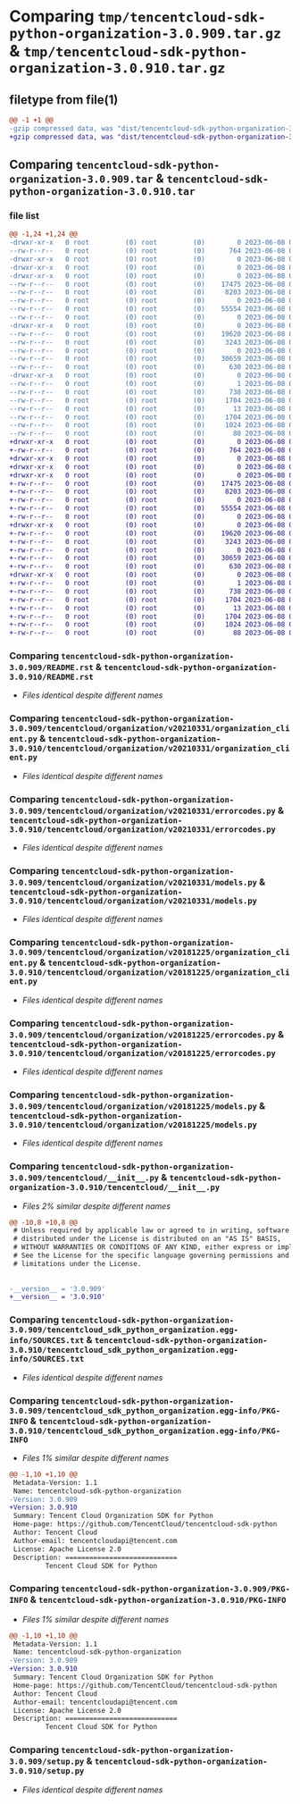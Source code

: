 # Comparing `tmp/tencentcloud-sdk-python-organization-3.0.909.tar.gz` & `tmp/tencentcloud-sdk-python-organization-3.0.910.tar.gz`

## filetype from file(1)

```diff
@@ -1 +1 @@
-gzip compressed data, was "dist/tencentcloud-sdk-python-organization-3.0.909.tar", last modified: Thu Jun  8 00:30:26 2023, max compression
+gzip compressed data, was "dist/tencentcloud-sdk-python-organization-3.0.910.tar", last modified: Thu Jun  8 09:16:44 2023, max compression
```

## Comparing `tencentcloud-sdk-python-organization-3.0.909.tar` & `tencentcloud-sdk-python-organization-3.0.910.tar`

### file list

```diff
@@ -1,24 +1,24 @@
-drwxr-xr-x   0 root         (0) root         (0)        0 2023-06-08 00:30:26.000000 tencentcloud-sdk-python-organization-3.0.909/
--rw-r--r--   0 root         (0) root         (0)      764 2023-06-08 00:30:26.000000 tencentcloud-sdk-python-organization-3.0.909/README.rst
-drwxr-xr-x   0 root         (0) root         (0)        0 2023-06-08 00:30:26.000000 tencentcloud-sdk-python-organization-3.0.909/tencentcloud/
-drwxr-xr-x   0 root         (0) root         (0)        0 2023-06-08 00:30:26.000000 tencentcloud-sdk-python-organization-3.0.909/tencentcloud/organization/
-drwxr-xr-x   0 root         (0) root         (0)        0 2023-06-08 00:30:26.000000 tencentcloud-sdk-python-organization-3.0.909/tencentcloud/organization/v20210331/
--rw-r--r--   0 root         (0) root         (0)    17475 2023-06-08 00:30:26.000000 tencentcloud-sdk-python-organization-3.0.909/tencentcloud/organization/v20210331/organization_client.py
--rw-r--r--   0 root         (0) root         (0)     8203 2023-06-08 00:30:26.000000 tencentcloud-sdk-python-organization-3.0.909/tencentcloud/organization/v20210331/errorcodes.py
--rw-r--r--   0 root         (0) root         (0)        0 2023-06-08 00:30:26.000000 tencentcloud-sdk-python-organization-3.0.909/tencentcloud/organization/v20210331/__init__.py
--rw-r--r--   0 root         (0) root         (0)    55554 2023-06-08 00:30:26.000000 tencentcloud-sdk-python-organization-3.0.909/tencentcloud/organization/v20210331/models.py
--rw-r--r--   0 root         (0) root         (0)        0 2023-06-08 00:30:26.000000 tencentcloud-sdk-python-organization-3.0.909/tencentcloud/organization/__init__.py
-drwxr-xr-x   0 root         (0) root         (0)        0 2023-06-08 00:30:26.000000 tencentcloud-sdk-python-organization-3.0.909/tencentcloud/organization/v20181225/
--rw-r--r--   0 root         (0) root         (0)    19620 2023-06-08 00:30:26.000000 tencentcloud-sdk-python-organization-3.0.909/tencentcloud/organization/v20181225/organization_client.py
--rw-r--r--   0 root         (0) root         (0)     3243 2023-06-08 00:30:26.000000 tencentcloud-sdk-python-organization-3.0.909/tencentcloud/organization/v20181225/errorcodes.py
--rw-r--r--   0 root         (0) root         (0)        0 2023-06-08 00:30:26.000000 tencentcloud-sdk-python-organization-3.0.909/tencentcloud/organization/v20181225/__init__.py
--rw-r--r--   0 root         (0) root         (0)    30659 2023-06-08 00:30:26.000000 tencentcloud-sdk-python-organization-3.0.909/tencentcloud/organization/v20181225/models.py
--rw-r--r--   0 root         (0) root         (0)      630 2023-06-08 00:30:26.000000 tencentcloud-sdk-python-organization-3.0.909/tencentcloud/__init__.py
-drwxr-xr-x   0 root         (0) root         (0)        0 2023-06-08 00:30:26.000000 tencentcloud-sdk-python-organization-3.0.909/tencentcloud_sdk_python_organization.egg-info/
--rw-r--r--   0 root         (0) root         (0)        1 2023-06-08 00:30:26.000000 tencentcloud-sdk-python-organization-3.0.909/tencentcloud_sdk_python_organization.egg-info/dependency_links.txt
--rw-r--r--   0 root         (0) root         (0)      738 2023-06-08 00:30:26.000000 tencentcloud-sdk-python-organization-3.0.909/tencentcloud_sdk_python_organization.egg-info/SOURCES.txt
--rw-r--r--   0 root         (0) root         (0)     1704 2023-06-08 00:30:26.000000 tencentcloud-sdk-python-organization-3.0.909/tencentcloud_sdk_python_organization.egg-info/PKG-INFO
--rw-r--r--   0 root         (0) root         (0)       13 2023-06-08 00:30:26.000000 tencentcloud-sdk-python-organization-3.0.909/tencentcloud_sdk_python_organization.egg-info/top_level.txt
--rw-r--r--   0 root         (0) root         (0)     1704 2023-06-08 00:30:26.000000 tencentcloud-sdk-python-organization-3.0.909/PKG-INFO
--rw-r--r--   0 root         (0) root         (0)     1024 2023-06-08 00:30:26.000000 tencentcloud-sdk-python-organization-3.0.909/setup.py
--rw-r--r--   0 root         (0) root         (0)       88 2023-06-08 00:30:26.000000 tencentcloud-sdk-python-organization-3.0.909/setup.cfg
+drwxr-xr-x   0 root         (0) root         (0)        0 2023-06-08 09:16:44.000000 tencentcloud-sdk-python-organization-3.0.910/
+-rw-r--r--   0 root         (0) root         (0)      764 2023-06-08 09:16:44.000000 tencentcloud-sdk-python-organization-3.0.910/README.rst
+drwxr-xr-x   0 root         (0) root         (0)        0 2023-06-08 09:16:44.000000 tencentcloud-sdk-python-organization-3.0.910/tencentcloud/
+drwxr-xr-x   0 root         (0) root         (0)        0 2023-06-08 09:16:44.000000 tencentcloud-sdk-python-organization-3.0.910/tencentcloud/organization/
+drwxr-xr-x   0 root         (0) root         (0)        0 2023-06-08 09:16:44.000000 tencentcloud-sdk-python-organization-3.0.910/tencentcloud/organization/v20210331/
+-rw-r--r--   0 root         (0) root         (0)    17475 2023-06-08 09:16:44.000000 tencentcloud-sdk-python-organization-3.0.910/tencentcloud/organization/v20210331/organization_client.py
+-rw-r--r--   0 root         (0) root         (0)     8203 2023-06-08 09:16:44.000000 tencentcloud-sdk-python-organization-3.0.910/tencentcloud/organization/v20210331/errorcodes.py
+-rw-r--r--   0 root         (0) root         (0)        0 2023-06-08 09:16:44.000000 tencentcloud-sdk-python-organization-3.0.910/tencentcloud/organization/v20210331/__init__.py
+-rw-r--r--   0 root         (0) root         (0)    55554 2023-06-08 09:16:44.000000 tencentcloud-sdk-python-organization-3.0.910/tencentcloud/organization/v20210331/models.py
+-rw-r--r--   0 root         (0) root         (0)        0 2023-06-08 09:16:44.000000 tencentcloud-sdk-python-organization-3.0.910/tencentcloud/organization/__init__.py
+drwxr-xr-x   0 root         (0) root         (0)        0 2023-06-08 09:16:44.000000 tencentcloud-sdk-python-organization-3.0.910/tencentcloud/organization/v20181225/
+-rw-r--r--   0 root         (0) root         (0)    19620 2023-06-08 09:16:44.000000 tencentcloud-sdk-python-organization-3.0.910/tencentcloud/organization/v20181225/organization_client.py
+-rw-r--r--   0 root         (0) root         (0)     3243 2023-06-08 09:16:44.000000 tencentcloud-sdk-python-organization-3.0.910/tencentcloud/organization/v20181225/errorcodes.py
+-rw-r--r--   0 root         (0) root         (0)        0 2023-06-08 09:16:44.000000 tencentcloud-sdk-python-organization-3.0.910/tencentcloud/organization/v20181225/__init__.py
+-rw-r--r--   0 root         (0) root         (0)    30659 2023-06-08 09:16:44.000000 tencentcloud-sdk-python-organization-3.0.910/tencentcloud/organization/v20181225/models.py
+-rw-r--r--   0 root         (0) root         (0)      630 2023-06-08 09:16:44.000000 tencentcloud-sdk-python-organization-3.0.910/tencentcloud/__init__.py
+drwxr-xr-x   0 root         (0) root         (0)        0 2023-06-08 09:16:44.000000 tencentcloud-sdk-python-organization-3.0.910/tencentcloud_sdk_python_organization.egg-info/
+-rw-r--r--   0 root         (0) root         (0)        1 2023-06-08 09:16:44.000000 tencentcloud-sdk-python-organization-3.0.910/tencentcloud_sdk_python_organization.egg-info/dependency_links.txt
+-rw-r--r--   0 root         (0) root         (0)      738 2023-06-08 09:16:44.000000 tencentcloud-sdk-python-organization-3.0.910/tencentcloud_sdk_python_organization.egg-info/SOURCES.txt
+-rw-r--r--   0 root         (0) root         (0)     1704 2023-06-08 09:16:44.000000 tencentcloud-sdk-python-organization-3.0.910/tencentcloud_sdk_python_organization.egg-info/PKG-INFO
+-rw-r--r--   0 root         (0) root         (0)       13 2023-06-08 09:16:44.000000 tencentcloud-sdk-python-organization-3.0.910/tencentcloud_sdk_python_organization.egg-info/top_level.txt
+-rw-r--r--   0 root         (0) root         (0)     1704 2023-06-08 09:16:44.000000 tencentcloud-sdk-python-organization-3.0.910/PKG-INFO
+-rw-r--r--   0 root         (0) root         (0)     1024 2023-06-08 09:16:44.000000 tencentcloud-sdk-python-organization-3.0.910/setup.py
+-rw-r--r--   0 root         (0) root         (0)       88 2023-06-08 09:16:44.000000 tencentcloud-sdk-python-organization-3.0.910/setup.cfg
```

### Comparing `tencentcloud-sdk-python-organization-3.0.909/README.rst` & `tencentcloud-sdk-python-organization-3.0.910/README.rst`

 * *Files identical despite different names*

### Comparing `tencentcloud-sdk-python-organization-3.0.909/tencentcloud/organization/v20210331/organization_client.py` & `tencentcloud-sdk-python-organization-3.0.910/tencentcloud/organization/v20210331/organization_client.py`

 * *Files identical despite different names*

### Comparing `tencentcloud-sdk-python-organization-3.0.909/tencentcloud/organization/v20210331/errorcodes.py` & `tencentcloud-sdk-python-organization-3.0.910/tencentcloud/organization/v20210331/errorcodes.py`

 * *Files identical despite different names*

### Comparing `tencentcloud-sdk-python-organization-3.0.909/tencentcloud/organization/v20210331/models.py` & `tencentcloud-sdk-python-organization-3.0.910/tencentcloud/organization/v20210331/models.py`

 * *Files identical despite different names*

### Comparing `tencentcloud-sdk-python-organization-3.0.909/tencentcloud/organization/v20181225/organization_client.py` & `tencentcloud-sdk-python-organization-3.0.910/tencentcloud/organization/v20181225/organization_client.py`

 * *Files identical despite different names*

### Comparing `tencentcloud-sdk-python-organization-3.0.909/tencentcloud/organization/v20181225/errorcodes.py` & `tencentcloud-sdk-python-organization-3.0.910/tencentcloud/organization/v20181225/errorcodes.py`

 * *Files identical despite different names*

### Comparing `tencentcloud-sdk-python-organization-3.0.909/tencentcloud/organization/v20181225/models.py` & `tencentcloud-sdk-python-organization-3.0.910/tencentcloud/organization/v20181225/models.py`

 * *Files identical despite different names*

### Comparing `tencentcloud-sdk-python-organization-3.0.909/tencentcloud/__init__.py` & `tencentcloud-sdk-python-organization-3.0.910/tencentcloud/__init__.py`

 * *Files 2% similar despite different names*

```diff
@@ -10,8 +10,8 @@
 # Unless required by applicable law or agreed to in writing, software
 # distributed under the License is distributed on an "AS IS" BASIS,
 # WITHOUT WARRANTIES OR CONDITIONS OF ANY KIND, either express or implied.
 # See the License for the specific language governing permissions and
 # limitations under the License.
 
 
-__version__ = '3.0.909'
+__version__ = '3.0.910'
```

### Comparing `tencentcloud-sdk-python-organization-3.0.909/tencentcloud_sdk_python_organization.egg-info/SOURCES.txt` & `tencentcloud-sdk-python-organization-3.0.910/tencentcloud_sdk_python_organization.egg-info/SOURCES.txt`

 * *Files identical despite different names*

### Comparing `tencentcloud-sdk-python-organization-3.0.909/tencentcloud_sdk_python_organization.egg-info/PKG-INFO` & `tencentcloud-sdk-python-organization-3.0.910/tencentcloud_sdk_python_organization.egg-info/PKG-INFO`

 * *Files 1% similar despite different names*

```diff
@@ -1,10 +1,10 @@
 Metadata-Version: 1.1
 Name: tencentcloud-sdk-python-organization
-Version: 3.0.909
+Version: 3.0.910
 Summary: Tencent Cloud Organization SDK for Python
 Home-page: https://github.com/TencentCloud/tencentcloud-sdk-python
 Author: Tencent Cloud
 Author-email: tencentcloudapi@tencent.com
 License: Apache License 2.0
 Description: ============================
         Tencent Cloud SDK for Python
```

### Comparing `tencentcloud-sdk-python-organization-3.0.909/PKG-INFO` & `tencentcloud-sdk-python-organization-3.0.910/PKG-INFO`

 * *Files 1% similar despite different names*

```diff
@@ -1,10 +1,10 @@
 Metadata-Version: 1.1
 Name: tencentcloud-sdk-python-organization
-Version: 3.0.909
+Version: 3.0.910
 Summary: Tencent Cloud Organization SDK for Python
 Home-page: https://github.com/TencentCloud/tencentcloud-sdk-python
 Author: Tencent Cloud
 Author-email: tencentcloudapi@tencent.com
 License: Apache License 2.0
 Description: ============================
         Tencent Cloud SDK for Python
```

### Comparing `tencentcloud-sdk-python-organization-3.0.909/setup.py` & `tencentcloud-sdk-python-organization-3.0.910/setup.py`

 * *Files identical despite different names*

